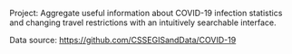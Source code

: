 Project: Aggregate useful information about COVID-19 infection statistics and changing travel restrictions with an intuitively searchable interface.

Data source: https://github.com/CSSEGISandData/COVID-19
